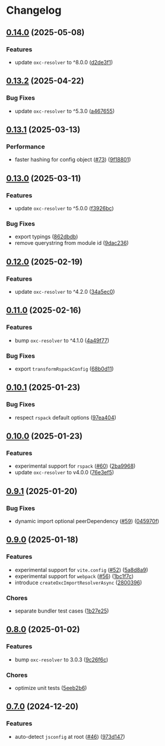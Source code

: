# Changelog

## [0.14.0](https://github.com/9romise/eslint-import-resolver-oxc/compare/v0.13.2...v0.14.0) (2025-05-08)


### Features

* update `oxc-resolver` to ^8.0.0 ([d2de3f1](https://github.com/9romise/eslint-import-resolver-oxc/commit/d2de3f166b8c2ab3c1ce085bc7c7e4174983fea9))

## [0.13.2](https://github.com/9romise/eslint-import-resolver-oxc/compare/v0.13.1...v0.13.2) (2025-04-22)


### Bug Fixes

* update `oxc-resolver` to ^5.3.0 ([a467655](https://github.com/9romise/eslint-import-resolver-oxc/commit/a467655ea9d40eaf6942ed5781768d759be1afe0))

## [0.13.1](https://github.com/9romise/eslint-import-resolver-oxc/compare/v0.13.0...v0.13.1) (2025-03-13)


### Performance

* faster hashing for config object ([#73](https://github.com/9romise/eslint-import-resolver-oxc/issues/73)) ([9f18801](https://github.com/9romise/eslint-import-resolver-oxc/commit/9f188010ec81a69fcadf46db1b36566b18f80ef8))

## [0.13.0](https://github.com/9romise/eslint-import-resolver-oxc/compare/v0.12.0...v0.13.0) (2025-03-11)


### Features

* update `oxc-resolver` to ^5.0.0 ([f3926bc](https://github.com/9romise/eslint-import-resolver-oxc/commit/f3926bc0a1912f916bf34f17b479ac3f07bbbdc8))


### Bug Fixes

* export typings ([862dbdb](https://github.com/9romise/eslint-import-resolver-oxc/commit/862dbdbba7977af2a036e6bf46f1a1e13c870e09))
* remove querystring from module id ([9dac236](https://github.com/9romise/eslint-import-resolver-oxc/commit/9dac236e60b578cd595fcf82a099e1331d4c8850))

## [0.12.0](https://github.com/9romise/eslint-import-resolver-oxc/compare/v0.11.0...v0.12.0) (2025-02-19)


### Features

* update `oxc-resolver` to ^4.2.0 ([34a5ec0](https://github.com/9romise/eslint-import-resolver-oxc/commit/34a5ec0790b89ccf8df91bc49a9a1200e214d576))

## [0.11.0](https://github.com/9romise/eslint-import-resolver-oxc/compare/v0.10.1...v0.11.0) (2025-02-16)


### Features

* bump `oxc-resolver` to ^4.1.0 ([4a49f77](https://github.com/9romise/eslint-import-resolver-oxc/commit/4a49f777b699701ac1a7f3d6c745ebe1a561e0e7))


### Bug Fixes

* export `transformRspackConfig` ([68b0d11](https://github.com/9romise/eslint-import-resolver-oxc/commit/68b0d113ad6d912cd8b58643a25b3b0b6a2ae24b))

## [0.10.1](https://github.com/9romise/eslint-import-resolver-oxc/compare/v0.10.0...v0.10.1) (2025-01-23)


### Bug Fixes

* respect `rspack` default options ([97ea404](https://github.com/9romise/eslint-import-resolver-oxc/commit/97ea404518955c584a76aba55277c00a868f453d))

## [0.10.0](https://github.com/9romise/eslint-import-resolver-oxc/compare/v0.9.1...v0.10.0) (2025-01-23)


### Features

* experimental support for `rspack` ([#60](https://github.com/9romise/eslint-import-resolver-oxc/issues/60)) ([2ba9968](https://github.com/9romise/eslint-import-resolver-oxc/commit/2ba9968bdfc24ac5dd7fa0eed09e667989575bac))
* update `oxc-resolver` to v4.0.0 ([76e3ef5](https://github.com/9romise/eslint-import-resolver-oxc/commit/76e3ef5985cf4d165183aa605cbe1af64029771e))

## [0.9.1](https://github.com/9romise/eslint-import-resolver-oxc/compare/v0.9.0...v0.9.1) (2025-01-20)


### Bug Fixes

* dynamic import optional peerDependency ([#59](https://github.com/9romise/eslint-import-resolver-oxc/issues/59)) ([045970f](https://github.com/9romise/eslint-import-resolver-oxc/commit/045970fec7847af70e3284d255782ed7e66d7ac9))

## [0.9.0](https://github.com/9romise/eslint-import-resolver-oxc/compare/v0.8.0...v0.9.0) (2025-01-18)


### Features

* experimental support for `vite.config` ([#52](https://github.com/9romise/eslint-import-resolver-oxc/issues/52)) ([5a8d8a9](https://github.com/9romise/eslint-import-resolver-oxc/commit/5a8d8a9c9aba348efb602eaab000a0bfe53b8d4c))
* experimental support for `webpack` ([#56](https://github.com/9romise/eslint-import-resolver-oxc/issues/56)) ([1bc1f7c](https://github.com/9romise/eslint-import-resolver-oxc/commit/1bc1f7c5a5e16464768dddf7053d0e746a6c0feb))
* introduce `createOxcImportResolverAsync` ([2800396](https://github.com/9romise/eslint-import-resolver-oxc/commit/2800396f033187d46533344bde5348c4d422c9d8))


### Chores

* separate bundler test cases ([1b27e25](https://github.com/9romise/eslint-import-resolver-oxc/commit/1b27e256e8bd0631603c4c53515968129dc6480a))

## [0.8.0](https://github.com/9romise/eslint-import-resolver-oxc/compare/v0.7.0...v0.8.0) (2025-01-02)


### Features

* bump `oxc-resolver` to 3.0.3 ([9c26f6c](https://github.com/9romise/eslint-import-resolver-oxc/commit/9c26f6cab7b4e193494f2c9a027cf1d2baf73ef2))


### Chores

* optimize unit tests ([5eeb2b6](https://github.com/9romise/eslint-import-resolver-oxc/commit/5eeb2b6cd6f5cf64e0a4f6828a1fa13f794a0406))

## [0.7.0](https://github.com/9romise/eslint-import-resolver-oxc/compare/v0.6.0...v0.7.0) (2024-12-20)


### Features

* auto-detect `jsconfig` at root ([#46](https://github.com/9romise/eslint-import-resolver-oxc/issues/46)) ([973d147](https://github.com/9romise/eslint-import-resolver-oxc/commit/973d147436adaa220a99471f67297e87ee3123f3))
